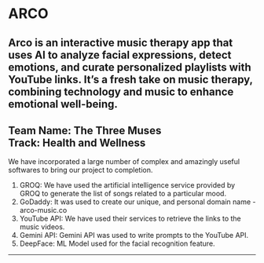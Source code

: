 # ARCO
Arco is an interactive music therapy app that uses AI to analyze facial expressions, detect emotions, and curate personalized playlists with YouTube links. It’s a fresh take on music therapy, combining technology and music to enhance emotional well-being.
---
Team Name: The Three Muses </br>
Track: Health and Wellness
---
We have incorporated a large number of complex and amazingly useful softwares to bring our project to completion.
1. GROQ: We have used the artificial intelligence service provided by GROQ to generate the list of songs related to a particular mood.
2. GoDaddy: It was used to create our unique, and personal domain name - arco-music.co
3. YouTube API: We have used their services to retrieve the links to the music videos.
4. Gemini API: Gemini API was used to write prompts to the YouTube API.
5. DeepFace: ML Model used for the facial recognition feature.
---
